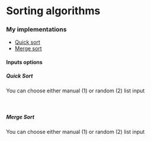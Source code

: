 # Sorting algorithms

<h3>My implementations</h3>
<ul>
  <li><a href="#qsort">Quick sort</a></li>
  <li><a href="#msort">Merge sort</a></li>
</ul>

<h4>Inputs options</h4> 

<h5>
  Quick Sort
 </h5>
<div class="qsort"> 
  You can choose either manual (1) or random (2) list input
</div>
<br>
<br>
<h5>
  Merge Sort
 </h5>
<div class="msort">
  You can choose either manual (1) or random (2) list input
</div>


